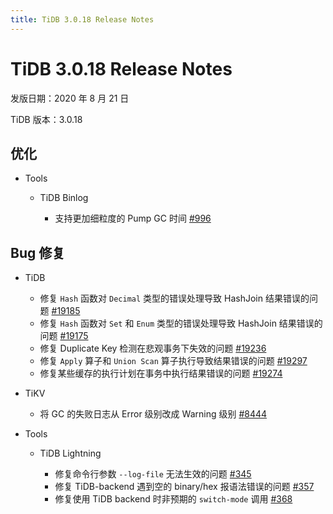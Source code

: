 ```yaml
---
title: TiDB 3.0.18 Release Notes
---
```


# TiDB 3.0.18 Release Notes

发版日期：2020 年 8 月 21 日

TiDB 版本：3.0.18

## 优化

+ Tools

    + TiDB Binlog

        - 支持更加细粒度的 Pump GC 时间 [#996](https://github.com/pingcap/tidb-binlog/pull/996)

## Bug 修复

+ TiDB

    - 修复 `Hash` 函数对 `Decimal` 类型的错误处理导致 HashJoin 结果错误的问题 [#19185](https://github.com/pingcap/tidb/pull/19185)
    - 修复 `Hash` 函数对 `Set` 和 `Enum` 类型的错误处理导致 HashJoin 结果错误的问题  [#19175](https://github.com/pingcap/tidb/pull/19175)
    - 修复 Duplicate Key 检测在悲观事务下失效的问题 [#19236](https://github.com/pingcap/tidb/pull/19236)
    - 修复 `Apply` 算子和 `Union Scan` 算子执行导致结果错误的问题 [#19297](https://github.com/pingcap/tidb/pull/19297)
    - 修复某些缓存的执行计划在事务中执行结果错误的问题 [#19274](https://github.com/pingcap/tidb/pull/19274)

+ TiKV

    - 将 GC 的失败日志从 Error 级别改成 Warning 级别 [#8444](https://github.com/tikv/tikv/pull/8444)

+ Tools

    + TiDB Lightning

        - 修复命令行参数 `--log-file` 无法生效的问题 [#345](https://github.com/pingcap/tidb-lightning/pull/345)
        - 修复 TiDB-backend 遇到空的 binary/hex 报语法错误的问题 [#357](https://github.com/pingcap/tidb-lightning/pull/357)
        - 修复使用 TiDB backend 时非预期的 `switch-mode` 调用 [#368](https://github.com/pingcap/tidb-lightning/pull/368)
